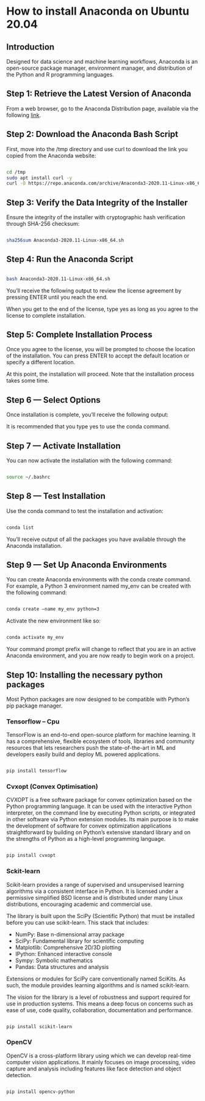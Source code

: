# How to install Anaconda on Ubuntu 20.04

## Introduction
Designed for data science and machine learning workflows, Anaconda is an open-source package manager, environment manager, and distribution of the Python and R programming languages.

## Step 1: Retrieve the Latest Version of Anaconda
From a web browser, go to the Anaconda Distribution page, available via the following [link](https://www.anaconda.com/distribution/).

## Step 2: Download the Anaconda Bash Script
First, move into the /tmp directory and use curl to download the link you copied from the Anaconda website:

``` bash

cd /tmp
sudo apt install curl -y
curl -O https://repo.anaconda.com/archive/Anaconda3-2020.11-Linux-x86_64.sh

```

## Step 3: Verify the Data Integrity of the Installer

Ensure the integrity of the installer with cryptographic hash verification through SHA-256 checksum:

``` bash

sha256sum Anaconda3-2020.11-Linux-x86_64.sh

```

## Step 4: Run the Anaconda Script

``` bash

bash Anaconda3-2020.11-Linux-x86_64.sh

```

You’ll receive the following output to review the license agreement by pressing ENTER until you reach the end.

When you get to the end of the license, type yes as long as you agree to the license to complete installation.

## Step 5: Complete Installation Process

Once you agree to the license, you will be prompted to choose the location of the installation. You can press ENTER to accept the default location or specify a different location.


At this point, the installation will proceed. Note that the installation process takes some time.

## Step 6 — Select Options

Once installation is complete, you’ll receive the following output:


It is recommended that you type yes to use the conda command.

## Step 7 — Activate Installation

You can now activate the installation with the following command:	

``` bash

source ~/.bashrc

```

## Step 8 — Test Installation

Use the conda command to test the installation and activation:

``` bash

conda list

```

You’ll receive output of all the packages you have available through the Anaconda installation.

## Step 9 — Set Up Anaconda Environments

You can create Anaconda environments with the conda create command. For example, a Python 3 environment named my_env can be created with the following command:

``` bash

conda create –name my_env python=3

```

Activate the new environment like so:

``` bash

conda activate my_env

```

Your command prompt prefix will change to reflect that you are in an active Anaconda environment, and you are now ready to begin work on a project.

## Step 10: Installing the necessary python packages

Most Python packages are now designed to be compatible with Python’s pip package manager.

### Tensorflow – Cpu

TensorFlow is an end-to-end open-source platform for machine learning. It has a comprehensive, flexible ecosystem of tools, libraries and community resources that lets researchers push the state-of-the-art in ML and developers easily build and deploy ML powered applications.

``` bash

pip install tensorflow

```

### Cvxopt (Convex Optimisation)

CVXOPT is a free software package for convex optimization based on the Python programming language. It can be used with the interactive Python interpreter, on the command line by executing Python scripts, or integrated in other software via Python extension modules. Its main purpose is to make the development of software for convex optimization applications straightforward by building on Python’s extensive standard library and on the strengths of Python as a high-level programming language.

``` bash

pip install cvxopt

```

### Sckit-learn

Scikit-learn provides a range of supervised and unsupervised learning algorithms via a consistent interface in Python.
It is licensed under a permissive simplified BSD license and is distributed under many Linux distributions, encouraging academic and commercial use.

The library is built upon the SciPy (Scientific Python) that must be installed before you can use scikit-learn. This stack that includes:
- NumPy: Base n-dimensional array package
-	SciPy: Fundamental library for scientific computing
-	Matplotlib: Comprehensive 2D/3D plotting
-	IPython: Enhanced interactive console
-	Sympy: Symbolic mathematics
-	Pandas: Data structures and analysis

Extensions or modules for SciPy care conventionally named SciKits. As such, the module provides learning algorithms and is named scikit-learn.

The vision for the library is a level of robustness and support required for use in production systems. This means a deep focus on concerns such as ease of use, code quality, collaboration, documentation and performance.


``` bash

pip install scikit-learn

```

### OpenCV

OpenCV is a cross-platform library using which we can develop real-time computer vision applications. It mainly focuses on image processing, video capture and analysis including features like face detection and object detection.


``` bash

pip install opencv-python

```
